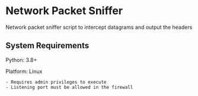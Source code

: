 # Network Packet Sniffer

Network packet sniffer script to intercept datagrams and output the headers

## System Requirements

Python: 3.8+

Platform: Linux

    - Requires admin privileges to execute
    - Listening port must be allowed in the firewall

